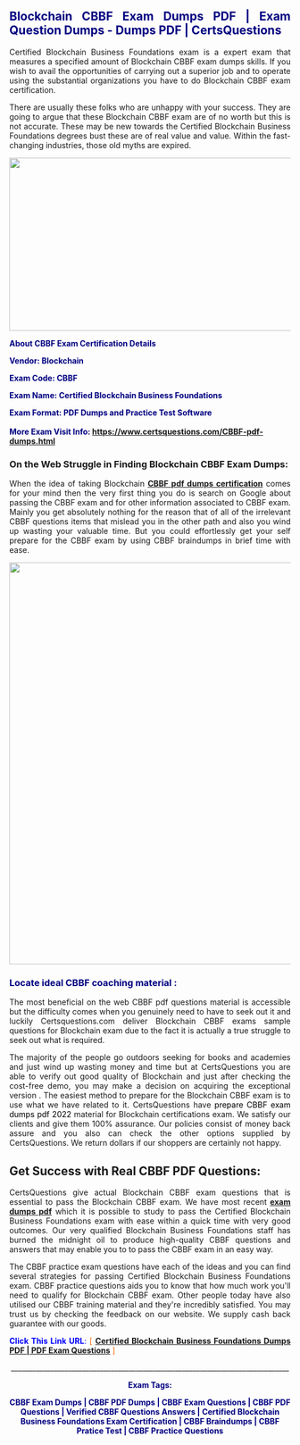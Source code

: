 <h2 style="text-align: justify;"><span style="color: #000080;">Blockchain CBBF Exam Dumps PDF | Exam Question Dumps - Dumps PDF | CertsQuestions</span></h2>
<p style="text-align: justify;">Certified Blockchain Business Foundations exam is a expert exam that measures a specified amount of Blockchain  CBBF exam dumps skills. If you wish to avail the opportunities of carrying out a superior job and to operate using the substantial organizations you have to do Blockchain CBBF exam certification.</p>
<p style="text-align: justify;">There are usually these folks who are unhappy with your success. They are going to argue that these Blockchain  CBBF exam are of no worth but this is not accurate. These may be new towards the Certified Blockchain Business Foundations degrees bust these are of real value and value. Within the fast-changing industries, those old myths are expired.</p>
<p><img style="display: block; margin-left: auto; margin-right: auto;" src="https://i.imgur.com/eaP4ae9.png" width="840" height="310" /></p>
<p><span style="color: #000080;"><strong>About CBBF Exam Certification Details</strong></span></p>
<p><span style="color: #000080;"><strong>Vendor: Blockchain<br /></strong></span></p>
<p><span style="color: #000080;"><strong>Exam Code: CBBF</strong></span></p>
<p><span style="color: #000080;"><strong>Exam Name: Certified Blockchain Business Foundations</strong></span></p>
<p><span style="color: #000080;"><strong>Exam Format: PDF Dumps and Practice Test Software<br /><br />More Exam Visit Info: <span style="color: #ff6600;"><a href="https://www.certsquestions.com/CBBF-pdf-dumps.html">https://www.certsquestions.com/CBBF-pdf-dumps.html</a></span></strong></span></p>
<h3>On the Web Struggle in Finding Blockchain CBBF Exam Dumps:</h3>
<p style="text-align: justify;">When the idea of taking Blockchain <a href="https://www.certsquestions.com/CBBF-pdf-dumps.html"><strong> CBBF pdf dumps certification</strong></a> comes for your mind then the very first thing you do is search on Google about passing the CBBF exam and for other information associated to CBBF exam. Mainly you get absolutely nothing for the reason that of all of the irrelevant CBBF questions items that mislead you in the other path and also you wind up wasting your valuable time. But you could effortlessly get your self prepare for the CBBF exam by using CBBF braindumps in brief time with ease.</p>
<p><a href="https://www.certsquestions.com/CBBF-pdf-dumps.html"><img style="display: block; margin-left: auto; margin-right: auto;" src="https://i.imgur.com/pxhoKQ2.png" width="720" /></a></p>
<h3><span style="color: #000080;">Locate ideal  CBBF coaching material :</span></h3>
<p style="text-align: justify;">The most beneficial on the web CBBF pdf questions material is accessible but the difficulty comes when you genuinely need to have to seek out it and luckily Certsquestions.com deliver Blockchain CBBF exams sample questions for Blockchain  exam due to the fact it is actually a true struggle to seek out what is required.</p>
<p style="text-align: justify;">The majority of the people go outdoors seeking for books and academies and just wind up wasting money and time but at CertsQuestions you are able to verify out good quality of Blockchain  and just after checking the cost-free demo, you may make a decision on acquiring the exceptional version . The easiest method to prepare for the Blockchain CBBF exam is to use what we have related to it. CertsQuestions have <span style="color: #000000;">prepare CBBF exam dumps pdf 2022</span> material for Blockchain certifications exam. We satisfy our clients and give them 100% assurance. Our policies consist of money back assure and you also can check the other options supplied by CertsQuestions. We return dollars if our shoppers are certainly not happy.</p>
<h2>Get Success with Real CBBF PDF Questions:</h2>
<p style="text-align: justify;">CertsQuestions give actual Blockchain CBBF exam questions that is essential to pass the Blockchain  CBBF exam. We have most recent<strong>&nbsp;<a href="https://www.certsquestions.com/">exam dumps pdf</a></strong>&nbsp;which it is possible to study to pass the Certified Blockchain Business Foundations exam with ease within a quick time with very good outcomes. Our very qualified Blockchain Business Foundations staff has burned the midnight oil to produce high-quality CBBF questions and answers that may enable you to to pass the CBBF exam in an easy way.</p>
<p style="text-align: justify;">The CBBF practice exam questions have each of the ideas and you can find several strategies for passing Certified Blockchain Business Foundations exam. CBBF practice questions aids you to know that how much work you'll need to qualify for Blockchain  CBBF exam. Other people today have also utilised our CBBF training material and they're incredibly satisfied. You may trust us by checking the feedback on our website. We supply cash back guarantee with our goods.</p>
<p style="text-align: justify;"><span style="color: #0000ff;"><strong>Click This Link URL</strong>:</span> <span style="color: #ff6600;">[ <strong><a href="https://www.certsquestions.com/blockchain-business-foundations-certification.html">Certified Blockchain Business Foundations Dumps PDF | PDF Exam Questions</a></strong> ]</span></p>
<p style="text-align: center;">______________________________________________________________________________</p>
<p style="text-align: center;"><span style="color: #000080;"><strong>Exam Tags:</strong></span></p>
<p style="text-align: center;"><span style="color: #000080;"><strong>CBBF Exam Dumps | CBBF PDF Dumps | CBBF Exam Questions | CBBF PDF Questions | Verified CBBF Questions Answers | Certified Blockchain Business Foundations Exam Certification | CBBF Braindumps | CBBF Pratice Test | CBBF Practice Questions</strong></span></p>
